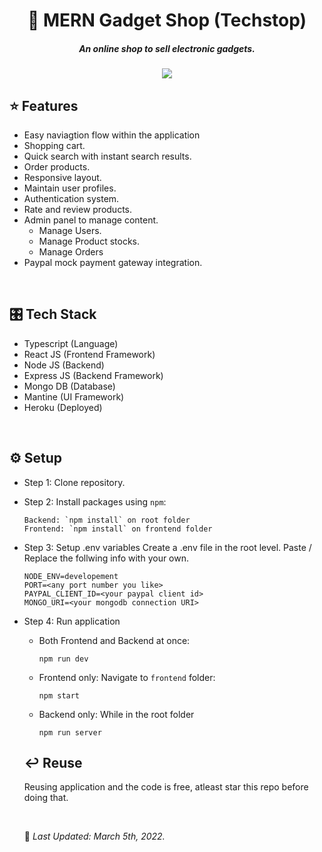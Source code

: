 <h1 align='center'>🏪 MERN Gadget Shop (Techstop)</h1>

<h5 align='center'>An online shop to sell electronic gadgets.</h5>


<div align="center">
  <img src="https://heroku-badge.herokuapp.com/?app=cryptic-escarpment-74612" />
</div>


## ⭐ Features
- Easy naviagtion flow within the application
- Shopping cart.
- Quick search with instant search results.
- Order products.
- Responsive layout.
- Maintain user profiles.
- Authentication system.
- Rate and review products.
- Admin panel to manage content.
  - Manage Users.
  - Manage Product stocks.
  - Manage Orders
- Paypal mock payment gateway integration.

<br/>

## 🎛️ Tech Stack
- Typescript (Language)
- React JS (Frontend Framework)
- Node JS (Backend)
- Express JS (Backend Framework)
- Mongo DB (Database)
- Mantine (UI Framework)
- Heroku (Deployed)

<br/>

## ⚙️ Setup
- Step 1: Clone repository.
- Step 2: Install packages using `npm`:
      
      Backend: `npm install` on root folder
      Frontend: `npm install` on frontend folder
      
- Step 3:  Setup .env variables
  Create a .env file in the root level. Paste / Replace the follwing info with your own.
  
      NODE_ENV=developement 
      PORT=<any port number you like>
      PAYPAL_CLIENT_ID=<your paypal client id>
      MONGO_URI=<your mongodb connection URI>
       
- Step 4: Run application

  - Both Frontend and Backend at once: 
  
        npm run dev

  - Frontend only: Navigate to `frontend` folder:
   
        npm start
  
  - Backend only: While in the root folder
  
        npm run server
  
  ## ↩️ Reuse
  Reusing application and the code is free, atleast star this repo before doing that.
  
  <br/>
  
  📅 *Last Updated: March 5th, 2022.*
  
